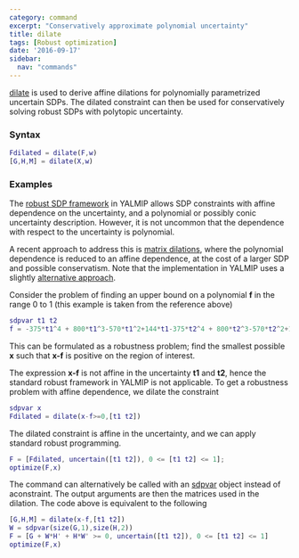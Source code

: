 ```yaml
---
category: command
excerpt: "Conservatively approximate polynomial uncertainty"
title: dilate
tags: [Robust optimization]
date: '2016-09-17'
sidebar:
  nav: "commands"
---
```


[dilate](/command/dilate) is used to derive affine dilations for polynomially parametrized uncertain SDPs. The dilated constraint can then be used for conservatively solving robust SDPs with polytopic uncertainty.

### Syntax

````matlab
Fdilated = dilate(F,w)
[G,H,M] = dilate(X,w)
````

### Examples

The [robust SDP framework](/tutorial/robustoptimization) in YALMIP allows SDP constraints with affine dependence on the uncertainty, and a polynomial or possibly conic uncertainty description. However, it is not uncommon that the dependence with respect to the uncertainty is polynomial.

A recent approach to address this is [matrix dilations](http://www.keisu.t.u-tokyo.ac.jp/Research/METR/2006/METR06-10.pdf), where the polynomial dependence is reduced to an affine dependence, at the cost of a larger SDP and possible conservatism. Note that the implementation in YALMIP uses a slightly [alternative approach](http://www.control.isy.liu.se/publications/doc?id=1879).

Consider the problem of finding an upper bound on a polynomial **f** in the range 0 to 1 (this example is taken from the reference above)

````matlab
sdpvar t1 t2
f = -375*t1^4 + 800*t1^3-570*t1^2+144*t1-375*t2^4 + 800*t2^3-570*t2^2+144*t2
````

This can be formulated as a robustness problem; find the smallest possible **x** such that **x-f** is positive on the region of interest.

The expression **x-f** is not affine in the uncertainty **t1** and **t2**, hence the standard robust framework in YALMIP is not applicable. To get a robustness problem with affine dependence, we dilate the constraint

````matlab
sdpvar x
Fdilated = dilate(x-f>=0,[t1 t2])
````

The dilated constraint is affine in the uncertainty, and we can apply standard robust programming.

````matlab
F = [Fdilated, uncertain([t1 t2]), 0 <= [t1 t2] <= 1];
optimize(F,x)
````

The command can alternatively be called with an [sdpvar](/command/sdpvar) object instead of aconstraint. The output arguments are then the matrices used in the dilation. The code above is equivalent to the following

````matlab
[G,H,M] = dilate(x-f,[t1 t2])
W = sdpvar(size(G,1),size(H,2))
F = [G + W*H' + H*W' >= 0, uncertain([t1 t2]), 0 <= [t1 t2] <= 1]
optimize(F,x)
````
